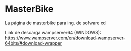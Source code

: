 # MasterBike

La página de masterbike para ing. de sofware xd

Link de descarga wampserver64 (WINDOWS): https://www.wampserver.com/en/download-wampserver-64bits/#download-wrapper

